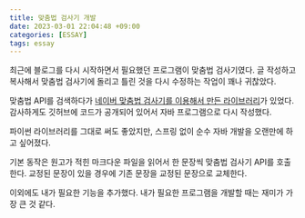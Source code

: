 ```yaml
---
title: 맞춤법 검사기 개발
date: 2023-03-01 22:04:48 +09:00
categories: [ESSAY]
tags: essay
---
```


최근에 블로그를 다시 시작하면서 필요했던 프로그램이 맞춤법 검사기였다. 글 작성하고 복사해서 맞춤법 검사기에 돌리고 틀린 것을 다시 수정하는 작업이 꽤나 귀찮았다. 

맞춤법 API를 검색하다가 [네이버 맞춤법 검사기를 이용해서 만든 라이브러리](https://github.com/ssut/py-hanspell)가 있었다. 감사하게도 깃허브에 코드가 공개되어 있어서 자바 프로그램으로 다시 작성했다. 

파이썬 라이브러리를 그대로 써도 좋았지만, 스프링 없이 순수 자바 개발을 오랜만에 하고 싶어졌다. 

기본 동작은 원고가 적힌 마크다운 파일을 읽어서 한 문장씩 맞춤법 검사기 API를 호출한다. 교정된 문장이 있을 경우에 기존 문장을 교정된 문장으로 교체한다. 

이외에도 내가 필요한 기능을 추가했다. 내가 필요한 프로그램을 개발할 때는 재미가 가장 큰 것 같다.  
